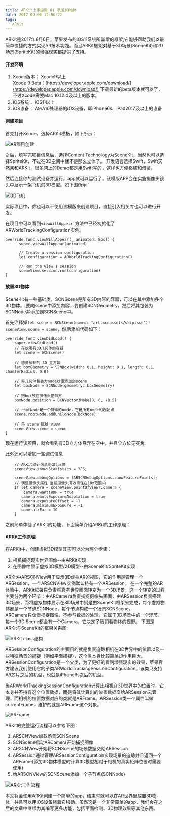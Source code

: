 ```yaml
---
title: ARKit上手指南 01 添加3D物体
date: 2017-09-08 12:56:22
tags:
   ARKit
---
```


ARKit是2017年6月6日，苹果发布的iOS11系统所新增的框架,它能够帮助我们以最简单快捷的方式实现AR技术功能。而且ARKit框架对基于3D场景(SceneKit)和2D场景(SpriteKit)的增强现实都提供了支持。

#### 开发环境  
1. Xcode版本： Xcode9以上   
Xcode 9 Beta：[https://developer.apple.com/download/](https://developer.apple.com/download/)
下载最新的beta版本就可以了，不过Xcode需要Mac 10.12.4及以上的版本。  
2. iOS系统： iOS11以上
3. iOS设备： A9/A10处理器的iOS设备，即iPhone6s、iPad2017及以上的设备

#### 创建项目

首先打开Xcode，选择ARKit模板，如下所示：  

![AR项目创建](http://ojca2gwha.bkt.clouddn.com/ARKit_1Project.png)

之后，填写完项目信息后，选择Content Technology为SceneKit，当然也可以选择SpriteKit，不过在3D空间中就不是那么立体了。
开发语言选择Swift，Swift天然亲和ARKit，很多网上的Demo都是用Swift写的，这样也方便移植和借鉴。   
<!--more-->
然后连接你的测试设备并运行，app就可以运行了。该模版APP会在实施摄像头镜头中展示一架飞机的3D模型。如下图所示：  

![3D飞机](http://ojca2gwha.bkt.clouddn.com/AR-Plane.jpg)

实际项目中，你也可以不使用该模版来创建项目，直接引入相关库也可以进行开发。

在项目中可以看到`viewWillAppear `方法中已经初始化了ARWorldTrackingConfiguration实例。

```
override func viewWillAppear(_ animated: Bool) {
      super.viewWillAppear(animated)  

      // Create a session configuration
      let configuration = ARWorldTrackingConfiguration()

      // Run the view's session
      sceneView.session.run(configuration)
}
```
#### 放置3D物体

SceneKit有一些基础类，SCNScene是所有3D内容的容器，可以在其中添加多个3D物体。
要向scene中添加内容，要创建SCNGeometry，然后将其包装为SCNNode并添加到SCNScene中。

首先注释掉`let scene = SCNScene(named: "art.scnassets/ship.scn")! sceneView.scene = scene`，然后添加代码如下：

```
override func viewDidLoad() {
	super.viewDidLoad()
	// 存放所有3D几何体的容器
	let scene = SCNScene()

	// 想要绘制的 3D 立方体
	let boxGeometry = SCNBox(width: 0.1, height: 0.1, length: 0.1, chamferRadius: 0.0)

	// 将几何体包装为node以便添加到scene
	let boxNode = SCNNode(geometry: boxGeometry)

	// 把box放在摄像头正前方
	boxNode.position = SCNVector3Make(0, 0, -0.5)

	// rootNode是一个特殊的node，它是所有node的起始点
	scene.rootNode.addChildNode(boxNode)

	// 将 scene 赋给 view
	sceneView.scene = scene
}

```

现在运行该项目，就会看到有3D立方体悬浮在空中，并且全方位无死角。

此外还可以增加一些调试信息
```
	// ARKit统计信息例如fps等
	sceneView.showsStatistics = YES;

	sceneView.debugOptions = [ARSCNDebugOptions.showFeaturePoints];
	// 调整摄像头属性 当前摄像头有效直径在10m范围内
	if let camera = sceneView.pointOfView?.camera {
		camera.wantsHDR = true
       camera.wantsExposureAdaptation = true
       camera.exposureOffset = -1
       camera.minimumExposure = -1
       camera.zFar = 10
	}

```


之前简单体验了ARKit的功能，下面简单介绍ARKit的工作原理：   

#### ARKit工作原理
在ARKit中，创建虚拟3D模型其实可以分为两个步骤：   
1. 相机捕捉现实世界图像--由ARKit实现   
2. 在图像中显示虚拟3D模型/2D模型--由SceneKit/SpriteKit实现     

ARKit中ARSCNView用于显示3D虚拟AR的视图，它的作用是管理一个ARSession，一个ARSCNView实例默认持有一个ARSession。
在一个完整的AR体验中，ARKit框架只负责将真实世界画面转变为一个3D场景，这一个转变的过程主要分为两个环节：由ARCamera负责捕捉摄像头画面，由ARSession负责搭建3D场景，而将虚拟物体显示在3D场景中则是由SceneKit框架来完成，每个虚拟物体都是一个节点SCNNode，每个节点构成一个场景SCNScene。  
ARCamera只负责捕捉图像，不参与数据的处理。它属于3D场景中的一个环节，每一个3D Scene都会有一个Camera，它决定了我们看物体的视野。
下图是ARKit与SceneKit的框架关系图:   

![ARKit class结构](http://ojca2gwha.bkt.clouddn.com/ARKit-class.png)

ARSessionConfiguration的主要目的就是负责追踪相机在3D世界中的位置以及一些特征场景的捕捉（例如平面捕捉），这个类本身比较简单却作用巨大。ARSessionConfiguration是一个父类，为了更好的看到增强现实的效果，苹果官方建议我们使用它的子类ARWorldTrackingSessionConfiguration，该类只支持A9芯片之后的机型，也就是iPhone6s之后的机型。

当ARWorldTrackingSessionConfiguration计算出相机在3D世界中的位置时，它本身并不持有这个位置数据，而是将其计算出的位置数据交给ARSession去管理，而相机的位置数据对应的类就是ARFrame。ARSession类一个属性叫做currentFrame，维护的就是ARFrame这个对象。  

![ARFrame](http://ojca2gwha.bkt.clouddn.com/AR-Session.png)

ARKit的完整运行流程可以参考下图：
1. ARSCNView加载场景SCNScene  
2. SCNScene启动ARCamera开始捕捉图像  
3. ARSCNView开始将SCNScene的场景数据交给ARSession  
4. ARSession通过管理ARSessionConfiguration实现场景的追踪并且返回一个ARFrame(添加3D物体模型时计算3D模型相对于相机的真实矩阵位置时需要使用)
5. 给ARSCNView的SCNScene添加一个子节点(SCNNode)

![ARKit工作流程](http://ojca2gwha.bkt.clouddn.com/AR-flow.png)

本文将会使用ARKit创建一个简单的app，结束时就可以在AR世界里放置3D物体，并且可以用iOS设备绕着它移动。虽然这是一个非常简单的app，我们会在之后的文章中继续为其编写更多功能，包括平面检测、3D物理效果等其他东西。   
